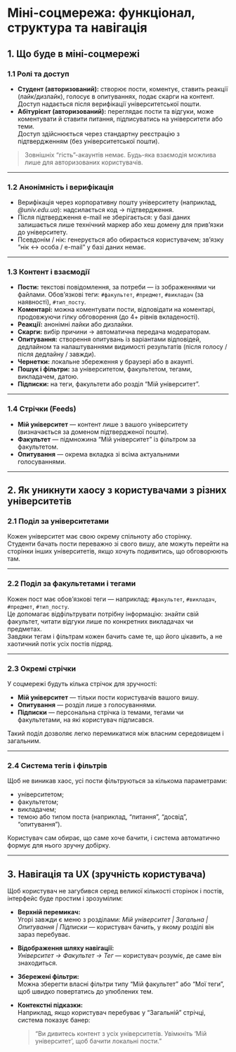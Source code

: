 # Міні-соцмережа: функціонал, структура та навігація

## 1. Що буде в міні-соцмережі

### 1.1 Ролі та доступ
- **Студент (авторизований):** створює пости, коментує, ставить реакції (лайк/дизлайк), голосує в опитуваннях, подає скарги на контент.  
  Доступ надається після верифікації університетської пошти.
- **Абітурієнт (авторизований):** переглядає пости та відгуки, може коментувати й ставити питання, підписуватись на університети або теми.  
  Доступ здійснюється через стандартну реєстрацію з підтвердженням (без університетської пошти).

> Зовнішніх “гість”-акаунтів немає. Будь-яка взаємодія можлива лише для авторизованих користувачів.

---

### 1.2 Анонімність і верифікація
- Верифікація через корпоративну пошту університету (наприклад, *@univ.edu.ua*): надсилається код → підтвердження.
- Після підтвердження e-mail не зберігається: у базі даних залишається лише технічний маркер або хеш домену для прив’язки до університету.
- Псевдонім / нік: генерується або обирається користувачем; зв’язку “нік ↔ особа / e-mail” у базі даних немає.

---

### 1.3 Контент і взаємодії
- **Пости:** текстові повідомлення, за потреби — із зображеннями чи файлами. Обов’язкові теги: `#факультет`, `#предмет`, `#викладач` (за наявності), `#тип_посту`.
- **Коментарі:** можна коментувати пости, відповідати на коментарі, продовжуючи гілку обговорення (до 4+ рівнів вкладеності).
- **Реакції:** анонімні лайки або дизлайки.
- **Скарги:** вибір причини → автоматична передача модераторам.
- **Опитування:** створення опитувань із варіантами відповідей, дедлайном та налаштуваннями видимості результатів (після голосу / після дедлайну / завжди).
- **Чернетки:** локальне збереження у браузері або в акаунті.
- **Пошук і фільтри:** за університетом, факультетом, тегами, викладачем, датою.
- **Підписки:** на теги, факультети або розділ “Мій університет”.

---

### 1.4 Стрічки (Feeds)
- **Мій університет** — контент лише з вашого університету (визначається за доменом підтвердженої пошти).
- **Факультет** — підмножина “Мій університет” із фільтром за факультетом.
- **Опитування** — окрема вкладка зі всіма актуальними голосуваннями.

---

## 2. Як уникнути хаосу з користувачами з різних університетів

### 2.1 Поділ за університетами
Кожен університет має свою окрему спільноту або сторінку.  
Студенти бачать пости переважно зі свого вишу, але можуть перейти на сторінки інших університетів, якщо хочуть подивитись, що обговорюють там.

---

### 2.2 Поділ за факультетами і тегами
Кожен пост має обов’язкові теги — наприклад: `#факультет`, `#викладач`, `#предмет`, `#тип_посту`.  
Це допомагає відфільтрувати потрібну інформацію: знайти свій факультет, читати відгуки лише по конкретних викладачах чи предметах.  
Завдяки тегам і фільтрам кожен бачить саме те, що його цікавить, а не хаотичний потік усіх постів підряд.

---

### 2.3 Окремі стрічки
У соцмережі будуть кілька стрічок для зручності:
- **Мій університет** — тільки пости користувачів вашого вишу.
- **Опитування** — розділ лише з голосуваннями.
- **Підписки** — персональна стрічка із темами, тегами чи факультетами, на які користувач підписався.

Такий поділ дозволяє легко перемикатися між власним середовищем і загальним.

---

### 2.4 Система тегів і фільтрів
Щоб не виникав хаос, усі пости фільтруються за кількома параметрами:
- університетом;
- факультетом;
- викладачем;
- темою або типом поста (наприклад, “питання”, “досвід”, “опитування”).

Користувач сам обирає, що саме хоче бачити, і система автоматично формує для нього зручну добірку.

---

## 3. Навігація та UX (зручність користувача)

Щоб користувач не загубився серед великої кількості сторінок і постів, інтерфейс буде простим і зрозумілим:

- **Верхній перемикач:**  
  Угорі завжди є меню з розділами: *Мій університет | Загальна | Опитування | Підписки* — користувач бачить, у якому розділі він зараз перебуває.

- **Відображення шляху навігації:**  
  *Університет → Факультет → Тег* — користувач розуміє, де саме він знаходиться.

- **Збережені фільтри:**  
  Можна зберегти власні фільтри типу “Мій факультет” або “Мої теги”, щоб швидко повертатись до улюблених тем.

- **Контекстні підказки:**  
  Наприклад, якщо користувач перебуває у “Загальній” стрічці, система показує банер:  
  > “Ви дивитесь контент з усіх університетів. Увімкніть ‘Мій університет’, щоб бачити локальні пости.”
